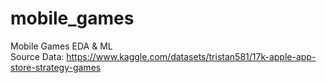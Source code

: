 # mobile_games
Mobile Games EDA &amp; ML <br>
Source Data: https://www.kaggle.com/datasets/tristan581/17k-apple-app-store-strategy-games
